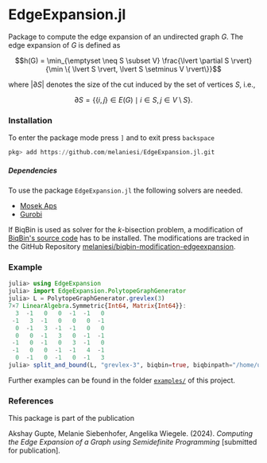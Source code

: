 # EdgeExpansion.jl

Package to compute the edge expansion of an undirected graph $G$. The edge expansion of $G$ is defined as
```math
h(G) = \min_{\emptyset \neq S \subset V} \frac{\lvert \partial S \rvert}{\min \{ \lvert S \rvert, \lvert S \setminus V \rvert\}}
```
where $\lvert \partial S \rvert$ denotes the size of the cut induced by the set of vertices $S$, i.e.,
```math
\partial S = \{ \{i,j\} \in E(G) \mid i \in S, j \in V \setminus S\}.
```

### Installation
To enter the package mode press ```]``` and to exit press ```backspace```
```julia
pkg> add https://github.com/melaniesi/EdgeExpansion.jl.git
```
##### Dependencies
To use the package `EdgeExpansion.jl` the following solvers are needed. 
* [Mosek Aps](https://www.mosek.com/)
* [Gurobi](https://www.gurobi.com/)

If BiqBin is used as solver for the $k$-bisection problem, a modification of [BiqBin's source code](http://biqbin.eu/Home/Features#BiqBin) has to be installed. The modifications are tracked in the GitHub Repository [melaniesi/biqbin-modification-edgeexpansion](https://github.com/melaniesi/biqbin-modification-edgeexpansion).

### Example
```julia
julia> using EdgeExpansion
julia> import EdgeExpansion.PolytopeGraphGenerator
julia> L = PolytopeGraphGenerator.grevlex(3)
7×7 LinearAlgebra.Symmetric{Int64, Matrix{Int64}}:
  3  -1   0   0  -1  -1   0
 -1   3  -1   0   0   0  -1
  0  -1   3  -1  -1   0   0
  0   0  -1   3   0  -1  -1
 -1   0  -1   0   3  -1   0
 -1   0   0  -1  -1   4  -1
  0  -1   0  -1   0  -1   3
julia> split_and_bound(L, "grevlex-3", biqbin=true, biqbinpath="/home/user/Code/biqbin-expedis/", ncores=4)
```

Further examples can be found in the folder [`examples/`](examples/) of this project.

### References
This package is part of the publication

Akshay Gupte, Melanie Siebenhofer, Angelika Wiegele. (2024). _Computing the Edge Expansion of a Graph using Semidefinite Programming_ [submitted for publication].